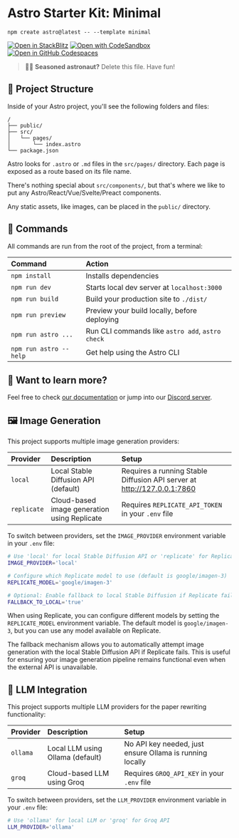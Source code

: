 # Astro Starter Kit: Minimal

```
npm create astro@latest -- --template minimal
```

[![Open in StackBlitz](https://developer.stackblitz.com/img/open_in_stackblitz.svg)](https://stackblitz.com/github/withastro/astro/tree/latest/examples/minimal)
[![Open with CodeSandbox](https://assets.codesandbox.io/github/button-edit-lime.svg)](https://codesandbox.io/p/sandbox/github/withastro/astro/tree/latest/examples/minimal)
[![Open in GitHub Codespaces](https://github.com/codespaces/badge.svg)](https://codespaces.new/withastro/astro?devcontainer_path=.devcontainer/minimal/devcontainer.json)

> 🧑‍🚀 **Seasoned astronaut?** Delete this file. Have fun!

## 🚀 Project Structure

Inside of your Astro project, you'll see the following folders and files:

```
/
├── public/
├── src/
│   └── pages/
│       └── index.astro
└── package.json
```

Astro looks for `.astro` or `.md` files in the `src/pages/` directory. Each page is exposed as a route based on its file name.

There's nothing special about `src/components/`, but that's where we like to put any Astro/React/Vue/Svelte/Preact components.

Any static assets, like images, can be placed in the `public/` directory.

## 🧞 Commands

All commands are run from the root of the project, from a terminal:

| Command                | Action                                           |
| :--------------------- | :----------------------------------------------- |
| `npm install`          | Installs dependencies                            |
| `npm run dev`          | Starts local dev server at `localhost:3000`      |
| `npm run build`        | Build your production site to `./dist/`          |
| `npm run preview`      | Preview your build locally, before deploying     |
| `npm run astro ...`    | Run CLI commands like `astro add`, `astro check` |
| `npm run astro --help` | Get help using the Astro CLI                     |

## 👀 Want to learn more?

Feel free to check [our documentation](https://docs.astro.build) or jump into our [Discord server](https://astro.build/chat).

## 🖼️ Image Generation

This project supports multiple image generation providers:

| Provider | Description | Setup |
| :------- | :---------- | :---- |
| `local` | Local Stable Diffusion API (default) | Requires a running Stable Diffusion API server at http://127.0.0.1:7860 |
| `replicate` | Cloud-based image generation using Replicate | Requires `REPLICATE_API_TOKEN` in your `.env` file |

To switch between providers, set the `IMAGE_PROVIDER` environment variable in your `.env` file:

```sh
# Use 'local' for local Stable Diffusion API or 'replicate' for Replicate API
IMAGE_PROVIDER='local'

# Configure which Replicate model to use (default is google/imagen-3)
REPLICATE_MODEL='google/imagen-3'

# Optional: Enable fallback to local Stable Diffusion if Replicate fails
FALLBACK_TO_LOCAL='true'
```

When using Replicate, you can configure different models by setting the `REPLICATE_MODEL` environment variable. The default model is `google/imagen-3`, but you can use any model available on Replicate.

The fallback mechanism allows you to automatically attempt image generation with the local Stable Diffusion API if Replicate fails. This is useful for ensuring your image generation pipeline remains functional even when the external API is unavailable.

## 🤖 LLM Integration

This project supports multiple LLM providers for the paper rewriting functionality:

| Provider | Description | Setup |
| :------- | :---------- | :---- |
| `ollama` | Local LLM using Ollama (default) | No API key needed, just ensure Ollama is running locally |
| `groq` | Cloud-based LLM using Groq | Requires `GROQ_API_KEY` in your `.env` file |

To switch between providers, set the `LLM_PROVIDER` environment variable in your `.env` file:

```sh
# Use 'ollama' for local LLM or 'groq' for Groq API
LLM_PROVIDER='ollama'
```
